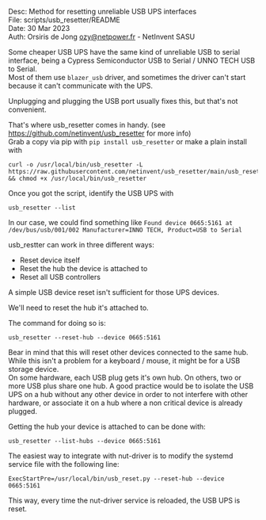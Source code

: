 Desc: Method for resetting unreliable USB UPS interfaces  
File: scripts/usb_resetter/README  
Date: 30 Mar 2023  
Auth: Orsiris de Jong <ozy@netpower.fr> - NetInvent SASU  

Some cheaper USB UPS have the same kind of unreliable USB to serial interface, being a Cypress Semiconductor USB to Serial / UNNO TECH USB to Serial.  
Most of them use `blazer_usb` driver, and sometimes the driver can't start because it can't communicate with the UPS.

Unplugging and plugging the USB port usually fixes this, but that's not convenient.

That's where usb_resetter comes in handy. (see https://github.com/netinvent/usb_resetter for more info)  
Grab a copy via pip with `pip install usb_resetter` or make a plain install with
```
curl -o /usr/local/bin/usb_resetter -L https://raw.githubusercontent.com/netinvent/usb_resetter/main/usb_resetter/usb_resetter.py && chmod +x /usr/local/bin/usb_resetter
```

Once you got the script, identify the USB UPS with

```
usb_resetter --list
```

In our case, we could find something like `Found device 0665:5161 at /dev/bus/usb/001/002 Manufacturer=INNO TECH, Product=USB to Serial`

usb_restter can work in three different ways:
- Reset device itself
- Reset the hub the device is attached to
- Reset all USB controllers

A simple USB device reset isn't sufficient for those UPS devices.

We'll need to reset the hub it's attached to.

The command for doing so is:
```
usb_resetter --reset-hub --device 0665:5161
```

Bear in mind that this will reset other devices connected to the same hub. While this isn't a problem for a keyboard / mouse, it might be for a USB storage device.  
On some hardware, each USB plug gets it's own hub. On others, two or more USB plus share one hub.
A good practice would be to isolate the USB UPS on a hub without any other device in order to not interfere with other hardware, or associate it on a hub where a non critical device is already plugged.

Getting the hub your device is attached to can be done with:
```
usb_resetter --list-hubs --device 0665:5161
```


The easiest way to integrate with nut-driver is to modify the systemd service file with the following line:
```
ExecStartPre=/usr/local/bin/usb_reset.py --reset-hub --device 0665:5161
```

This way, every time the nut-driver service is reloaded, the USB UPS is reset.

